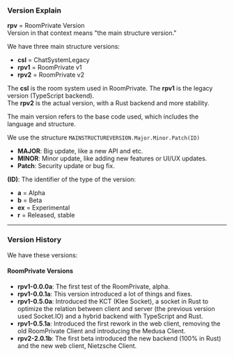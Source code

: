 ### Version Explain

**rpv** = RoomPrivate Version  
Version in that context means "the main structure version."

We have three main structure versions:  
- **csl** = ChatSystemLegacy  
- **rpv1** = RoomPrivate v1  
- **rpv2** = RoomPrivate v2  

The **csl** is the room system used in RoomPrivate.
The **rpv1** is the legacy version (TypeScript backend).  
The **rpv2** is the actual version, with a Rust backend and more stability.  

The main version refers to the base code used, which includes the language and structure.  

We use the structure `MAINSTRUCTUREVERSION.Major.Minor.Patch(ID)`  

- **MAJOR**: Big update, like a new API and etc.  
- **MINOR**: Minor update, like adding new features or UI/UX updates.  
- **Patch**: Security update or bug fix.  

**(ID)**: The identifier of the type of the version:  
- **a** = Alpha  
- **b** = Beta  
- **ex** = Experimental  
- **r** = Released, stable  

---

### Version History

We have these versions:

#### RoomPrivate Versions
- **rpv1-0.0.0a**: The first test of the RoomPrivate, alpha.  
- **rpv1-0.0.1a**: This version introduced a lot of things and fixes.  
- **rpv1-0.5.0a**: Introduced the KCT (Klee Socket), a socket in Rust to optimize the relation between client and server (the previous version used Socket.IO) and a hybrid backend with TypeScript and Rust.  
- **rpv1-0.5.1a**: Introduced the first rework in the web client, removing the old RoomPrivate Client and introducing the Medusa Client.  
- **rpv2-2.0.1b**: The first beta introduced the new backend (100% in Rust) and the new web client, Nietzsche Client.  
